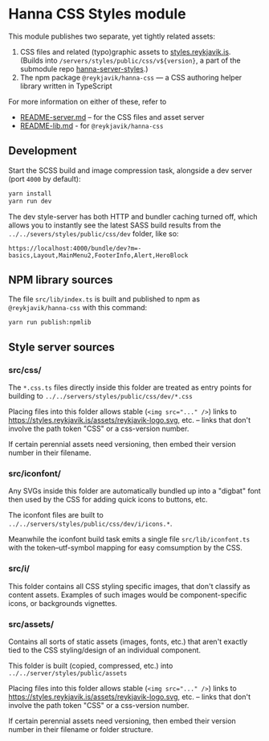 # Hanna CSS Styles module

This module publishes two separate, yet tightly related assets:

1. CSS files and related (typo)graphic assets to
   [styles.reykjavik.is](https://styles.reykjavik.is).  
   (Builds into `/servers/styles/public/css/v${version}`, a part of the
   submodule repo
   [hanna-server-styles](https://github.com/reykjavikcity/hanna-server-styles).)
2. The npm package `@reykjavik/hanna-css` — a CSS authoring helper library
   written in TypeScript

For more information on either of these, refer to

- [README-server.md](./README-server.md) – for the CSS files and asset server
- [README-lib.md](./README-lib.md) - for `@reykjavik/hanna-css`

## Development

Start the SCSS build and image compression task, alongside a dev server (port
`4000` by default):

```sh
yarn install
yarn run dev
```

The dev style-server has both HTTP and bundler caching turned off, which
allows you to instantly see the latest SASS build results from the
`../../severs/styles/public/css/dev` folder, like so:

```
https://localhost:4000/bundle/dev?m=-basics,Layout,MainMenu2,FooterInfo,Alert,HeroBlock
```

## NPM library sources

The file `src/lib/index.ts` is built and published to npm as
`@reykjavik/hanna-css` with this command:

```
yarn run publish:npmlib
```

## Style server sources

### src/css/

The `*.css.ts` files directly inside this folder are treated as entry points
for building to `../../servers/styles/public/css/dev/*.css`

Placing files into this folder allows stable (`<img src="..." />`) links to
https://styles.reykjavik.is/assets/reykjavik-logo.svg, etc. – links that don't
involve the path token "CSS" or a css-version number.

If certain perennial assets need versioning, then embed their version number
in their filename.

### src/iconfont/

Any SVGs inside this folder are automatically bundled up into a "digbat" font
then used by the CSS for adding quick icons to buttons, etc.

The iconfont files are built to
`../../servers/styles/public/css/dev/i/icons.*`.

Meanwhile the iconfont build task emits a single file `src/lib/iconfont.ts`
with the token–utf-symbol mapping for easy comsumption by the CSS.

### src/i/

This folder contains all CSS styling specific images, that don't classify as
content assets. Examples of such images would be component-specific icons, or
backgrounds vignettes.

### src/assets/

Contains all sorts of static assets (images, fonts, etc.) that aren't exactly
tied to the CSS styling/design of an individual component.

This folder is built (copied, compressed, etc.) into
`../../server/styles/public/assets`

Placing files into this folder allows stable (`<img src="..." />`) links to
https://styles.reykjavik.is/assets/reykjavik-logo.svg, etc. – links that don't
involve the path token "CSS" or a css-version number.

If certain perennial assets need versioning, then embed their version number
in their filename or folder structure.
